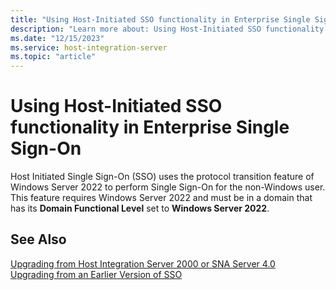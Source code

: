 ```yaml
---
title: "Using Host-Initiated SSO functionality in Enterprise Single Sign-On"
description: "Learn more about: Using Host-Initiated SSO functionality in Enterprise Single Sign-On"
ms.date: "12/15/2023"
ms.service: host-integration-server
ms.topic: "article"
---
```


# Using Host-Initiated SSO functionality in Enterprise Single Sign-On

Host Initiated Single Sign-On (SSO) uses the protocol transition feature of Windows Server 2022 to perform Single Sign-On for the non-Windows user. This feature requires Windows Server 2022 and must be in a domain that has its **Domain Functional Level** set to **Windows Server 2022**.  
  
## See Also

[Upgrading from Host Integration Server 2000 or SNA Server 4.0](../esso/upgrading-from-host-integration-server-2000-or-sna-server-4-0.md)   
[Upgrading from an Earlier Version of SSO](../esso/upgrading-from-an-earlier-version-of-sso.md)
